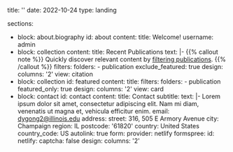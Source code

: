 title: ''
date: 2022-10-24
type: landing

sections:
  - block: about.biography
    id: about
    content:
      title: Welcome!
      username: admin
  - block: collection
    content:
      title: Recent Publications
      text: |-
        {{% callout note %}}
        Quickly discover relevant content by [filtering publications](./publication/).
        {{% /callout %}}
      filters:
        folders:
          - publication
        exclude_featured: true
    design:
      columns: '2'
      view: citation
  - block: collection
    id: featured
    content:
      title: 
      filters:
        folders:
          - publication
        featured_only: true
    design:
      columns: '2'
      view: card
  - block: contact
    id: contact
    content:
      title: Contact
      subtitle:
      text: |-
        Lorem ipsum dolor sit amet, consectetur adipiscing elit. Nam mi diam, venenatis ut magna et, vehicula efficitur enim.
      email: dygong2@illinois.edu
      address:
        street: 316, 505 E Armory Avenue
        city: Champaign
        region: IL
        postcode: '61820'
        country: United States
        country_code: US
      autolink: true
      form:
        provider: netlify
        formspree:
          id:
        netlify:
          captcha: false
    design:
      columns: '2'
